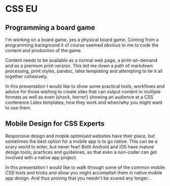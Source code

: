 # CSS EU
## Programming a board game
I'm working on a board game, yes a physical board game. Coming from a programming background it of course seemed obvious to me to code the content and production of the game.

Content needs to be available as a normal web page, a print-on-demand and as a premium print version. This led me down a path of markdown processing, print styles, pandoc, latex templating and attempting to tie it all together cohesively.

In this presentation I would like to show some practical tools, workflows and advice for those wishing to create sites that can output content in multiple formats as well as even (shock, horror!) showing an audience at a CSS conference Latex templates, how they work and when/why you might want to use them.

## Mobile Design for CSS Experts
Responsive design and mobile optimised websites have their place, but sometimes the best option for a mobile app is to go native. This can be a scary world to enter, but never fear! Both Android and iOS have mature design tools, practices and guidelines, so that even a non-coder can get involved with a native app project.

In this presentation I would like to walk through some of the common mobile CSS tools and tricks and show you might accomplish them in native mobile app design. And thus proving that you needn't be scared any longer...
